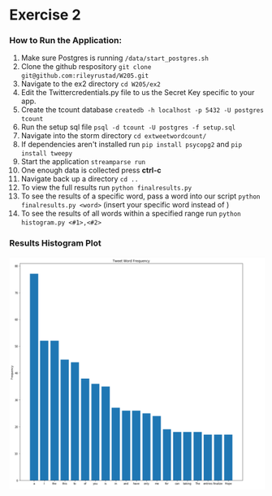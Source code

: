 # Exercise 2

### How to Run the Application:
1. Make sure Postgres is running `/data/start_postgres.sh`
2. Clone the github respository `git clone git@github.com:rileyrustad/W205.git`
3. Navigate to the ex2 directory `cd W205/ex2`
4. Edit the Twittercredentials.py file to us the Secret Key specific to your app.
4. Create the tcount database `createdb -h localhost -p 5432 -U postgres tcount`
4. Run the setup sql file `psql -d tcount -U postgres -f setup.sql`
4. Navigate into the storm directory `cd extweetwordcount/`
4. If dependencies aren't installed run `pip install psycopg2` and `pip install tweepy`
5. Start the application `streamparse run`
6. One enough data is collected press **ctrl-c**
6. Navigate back up a directory `cd ..`
7. To view the full results run `python finalresults.py`
8. To see the results of a specific word, pass a word into our script `python finalresults.py <word>` (insert your specific word instead of <word>)
9. To see the results of all words within a specified range run `python histogram.py <#1>,<#2>`

### Results Histogram Plot 
![](screenshots/screenshot-histogramPlot.png)